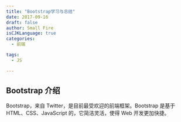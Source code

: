 ```yaml
---
title: "Bootstrap学习与总结"
date: 2017-09-16
draft: false
author: Small Fire
isCJKLanguage: true
categories: 
  - 前端

tags: 
  - JS

---
```




## Bootstrap 介绍

Bootstrap，来自 Twitter，是目前最受欢迎的前端框架。Bootstrap 是基于 HTML、CSS、JavaScript 的，它简洁灵活，使得 Web 开发更加快捷。